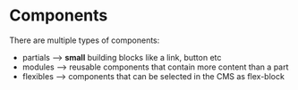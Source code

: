 # Components

There are multiple types of components:

- partials --> **small** building blocks like a link, button etc
- modules --> reusable components that contain more content than a part
- flexibles --> components that can be selected in the CMS as flex-block
